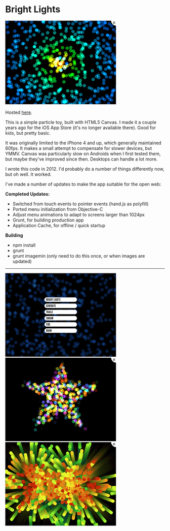 Bright Lights
=============

<img src="/screenshots/screen1.png" />

Hosted [here](http://cbateman.com/apps/brightlights/).

This is a simple particle toy, built with HTML5 Canvas. I made it a couple years ago for the iOS App Store (it's no longer available there). Good for kids, but pretty basic.

It was originally limited to the iPhone 4 and up, which generally maintained 60fps. It makes a small attempt to compensate for slower devices, but YMMV. Canvas was particularly slow on Androids when I first tested them, but maybe they've improved since then. Desktops can handle a lot more.

I wrote this code in 2012. I'd probably do a number of things differently now, but oh well. It worked.

I've made a number of updates to make the app suitable for the open web:

**Completed Updates:**
 - Switched from touch events to pointer events (hand.js as polyfill) 
 - Ported menu initialization from Objective-C
 - Adjust menu animations to adapt to screens larger than 1024px
 - Grunt, for building production app
 - Application Cache, for offline / quick startup


**Building**

 - npm install
 - grunt
 - grunt imagemin (only need to do this once, or when images are updated)

*****

<img src="/screenshots/screen2.png" />

<img src="/screenshots/screen3.png" />

<img src="/screenshots/screen4.png" />
